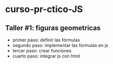 # curso-pr-ctico-JS

## Taller #1: figuras geometricas

- primer paso: definir las fórmulas
- segundo paso: implementar las formulas en js
- tercer paso: crear funciones
- cuarto paso: integrar js con html

